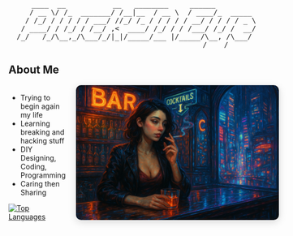 
<!-- <p align="center">
  <img src="assets/avatar_pluck3deye.svg" alt="Pluck3dEye Avatar" width="140" height="140" style="border-radius:50%; box-shadow:0 4px 16px rgba(0,0,0,0.15); margin-bottom: 10px;" />
</p> -->

<pre align="center">
    ____  __           __   ________     ______          
   / __ \/ /_  _______/ /__|__  / __ \  / ____/_  _____ 
  / /_/ / / / / / ___/ //_/ /_ / / / / / __/ / / / / _ \
 / ____/ / /_/ / /__/ ,<  ____/ /_/ / / /___/ /_/ /  __/
/_/   /_/\__,_/\___/_/|_|/_____/___ |/_____/\__, /\___/ 
                                           /____/      
</pre>

## About Me

<div style="display: flex; align-items: center; justify-content: space-between; max-width: 750px; gap: 20px;">
  <div style="flex: 1;">
    <ul>
      <li>Trying to begin again my life</li>
      <li>Learning breaking and hacking stuff</li>
      <li>DIY Designing, Coding, Programming</li>
      <li>Caring then Sharing</li>
    </ul>
    <div>
      <a href="https://github.com/Pluck3dEye">
        <img src="https://github-readme-stats.vercel.app/api/top-langs/?username=Pluck3dEye&layout=compact&theme=tokyonight&hide_border=true" alt="Top Languages" />
      </a>
    </div>
  </div>
  <div style="flex-shrink: 0;">
    <img src="assets/public/smoking-hot-girl-2.png" 
         alt="AI Smoking Hot Girl by Dung Khanh Viet Nguyen" 
         style="max-width: 400px; width: 100%; border-radius: 10px; box-shadow: 0 4px 16px rgba(0,0,0,0.15);" />
  </div>
</div>




